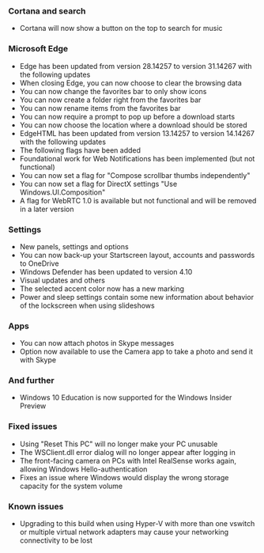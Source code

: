 ### Cortana and search
- Cortana will now show a button on the top to search for music

### Microsoft Edge
- Edge has been updated from version 28.14257 to version 31.14267 with the following updates
 - When closing Edge, you can now choose to clear the browsing data
 - You can now change the favorites bar to only show icons
 - You can now create a folder right from the favorites bar
 - You can now rename items from the favorites bar
 - You can now require a prompt to pop up before a download starts
 - You can now choose the location where a download should be stored
- EdgeHTML has been updated from version 13.14257 to version 14.14267 with the following updates
- The following flags have been added
 - Foundational work for Web Notifications has been implemented (but not functional)
 - You can now set a flag for "Compose scrollbar thumbs independently"
 - You can now set a flag for DirectX settings "Use Windows.UI.Composition"
 - A flag for WebRTC 1.0 is available but not functional and will be removed in a later version

### Settings
- New panels, settings and options
 - You can now back-up your Startscreen layout, accounts and passwords to OneDrive
-  Windows Defender has been updated to version 4.10
- Visual updates and others
 - The selected accent color now has a new marking
 - Power and sleep settings contain some new information about behavior of the lockscreen when using slideshows

### Apps
- You can now attach photos in Skype messages
- Option now available to use the Camera app to take a photo and send it with Skype

### And further
- Windows 10 Education is now supported for the Windows Insider Preview

### Fixed issues
- Using "Reset This PC" will no longer make your PC unusable
- The WSClient.dll error dialog will no longer appear after logging in
- The front-facing camera on PCs with Intel RealSense works again, allowing Windows Hello-authentication
- Fixes an issue where Windows would display the wrong storage capacity for the system volume

### Known issues
- Upgrading to this build when using Hyper-V with more than one vswitch or multiple virtual network adapters may cause your networking connectivity to be lost